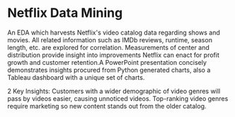 # Netflix Data Mining
An EDA which harvests Netflix's video catalog data regarding shows and movies. All related information such as IMDb reviews, runtime, season length, etc. are explored for correlation. Measurements of center and distribution provide insight into improvements Netflix can enact for profit growth and customer retention.A PowerPoint presentation concisely demonstrates insights procured from Python generated charts, also a Tableau dashboard with a unique set of charts.

2 Key Insights:
Customers with a wider demographic of video genres will pass by videos easier, causing unnoticed videos.
Top-ranking video genres require marketing so new content stands out from the older catalog.
